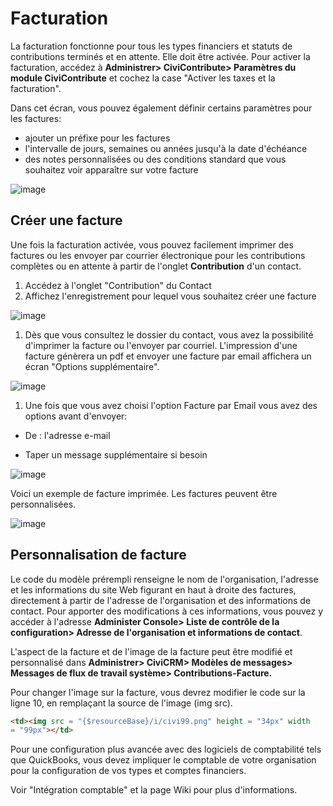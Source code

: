 Facturation
=========

La facturation fonctionne pour tous les types financiers et statuts de contributions terminés et en attente. Elle doit être activée. Pour activer la facturation, accédez à **Administrer> CiviContribute> Paramètres du module CiviContribute** et cochez la case "Activer les taxes et la facturation".

Dans cet écran, vous pouvez également définir certains paramètres pour les factures:

- ajouter un préfixe pour les factures
- l'intervalle de jours, semaines ou années jusqu'à la date d'échéance
- des notes personnalisées ou des conditions standard que vous souhaitez voir apparaître sur votre facture

![image](/img/civicontribute_comp_settings.png)

Créer une facture
--------------------

Une fois la facturation activée, vous pouvez facilement imprimer des factures ou les envoyer par courrier électronique pour les contributions complètes ou en attente à partir de l'onglet **Contribution** d'un contact.

1. Accédez à l'onglet "Contribution" du Contact
2. Affichez l'enregistrement pour lequel vous souhaitez créer une facture

![image](/img/contribution_summary.png)

1. Dès que vous consultez le dossier du contact, vous avez la possibilité d'imprimer la facture ou l'envoyer par courriel. L'impression d'une facture génèrera un pdf et envoyer une facture par email affichera un écran "Options supplémentaire".

![image](/img/contributiion_view_Screen.png)

1. Une fois que vous avez choisi l'option Facture par Email vous avez des options avant d'envoyer:

- De : l'adresse e-mail

- Taper un message supplémentaire si besoin

![image](/img/email_invoice.png)

Voici un exemple de facture imprimée. Les factures peuvent être personnalisées.

![image](/img/invoice.png)

Personnalisation de facture
-----------------------

Le code du modèle prérempli renseigne le nom de l'organisation, l'adresse et les informations du site Web figurant en haut à droite des factures, directement à partir de l'adresse de l'organisation et des informations de contact. Pour apporter des modifications à ces informations, vous pouvez y accéder à l'adresse **Administer Console> Liste de contrôle de la configuration> Adresse de l'organisation et informations de contact**.

L'aspect de la facture et de l'image de la facture peut être modifié et personnalisé dans **Administrer> CiviCRM> Modèles de messages> Messages de flux de travail système> Contributions-Facture.**

Pour changer l'image sur la facture, vous devrez modifier le code sur la ligne 10, en remplaçant la source de l'image (img src).

```html
<td><img src = "{$resourceBase}/i/civi99.png" height = "34px" width
= "99px"></td>
```

Pour une configuration plus avancée avec des logiciels de comptabilité tels que QuickBooks, vous devez impliquer le comptable de votre organisation pour la configuration de vos types et comptes financiers.

Voir "Intégration comptable" et la page Wiki pour plus d'informations.
